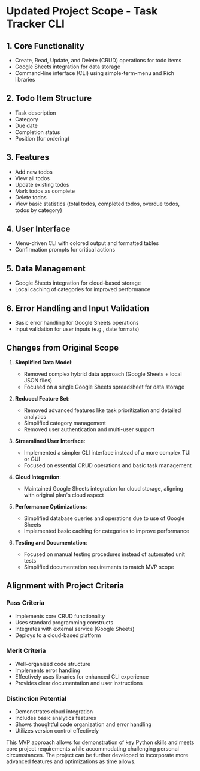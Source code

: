 # Updated Project Scope - Task Tracker CLI

## 1. Core Functionality

- Create, Read, Update, and Delete (CRUD) operations for todo items
- Google Sheets integration for data storage
- Command-line interface (CLI) using simple-term-menu and Rich libraries

## 2. Todo Item Structure

- Task description
- Category
- Due date
- Completion status
- Position (for ordering)

## 3. Features

- Add new todos
- View all todos
- Update existing todos
- Mark todos as complete
- Delete todos
- View basic statistics (total todos, completed todos, overdue todos, todos by category)

## 4. User Interface

- Menu-driven CLI with colored output and formatted tables
- Confirmation prompts for critical actions

## 5. Data Management

- Google Sheets integration for cloud-based storage
- Local caching of categories for improved performance

## 6. Error Handling and Input Validation

- Basic error handling for Google Sheets operations
- Input validation for user inputs (e.g., date formats)

## Changes from Original Scope

1. **Simplified Data Model**: 
   - Removed complex hybrid data approach (Google Sheets + local JSON files)
   - Focused on a single Google Sheets spreadsheet for data storage

2. **Reduced Feature Set**:
   - Removed advanced features like task prioritization and detailed analytics
   - Simplified category management
   - Removed user authentication and multi-user support

3. **Streamlined User Interface**:
   - Implemented a simpler CLI interface instead of a more complex TUI or GUI
   - Focused on essential CRUD operations and basic task management

4. **Cloud Integration**:
   - Maintained Google Sheets integration for cloud storage, aligning with original plan's cloud aspect

5. **Performance Optimizations**:
   - Simplified database queries and operations due to use of Google Sheets
   - Implemented basic caching for categories to improve performance

6. **Testing and Documentation**:
   - Focused on manual testing procedures instead of automated unit tests
   - Simplified documentation requirements to match MVP scope

## Alignment with Project Criteria

### Pass Criteria
- Implements core CRUD functionality
- Uses standard programming constructs
- Integrates with external service (Google Sheets)
- Deploys to a cloud-based platform

### Merit Criteria
- Well-organized code structure
- Implements error handling
- Effectively uses libraries for enhanced CLI experience
- Provides clear documentation and user instructions

### Distinction Potential
- Demonstrates cloud integration
- Includes basic analytics features
- Shows thoughtful code organization and error handling
- Utilizes version control effectively

This MVP approach allows for demonstration of key Python skills and meets core project requirements while accommodating challenging personal circumstances. The project can be further developed to incorporate more advanced features and optimizations as time allows.